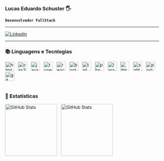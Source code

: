 ### Lucas Eduardo Schuster 🖐️

**`Desenvolvedor FullStack`**

---


[![Linkedin](https://img.shields.io/badge/LinkedIn-0077B5?style=for-the-badge&logo=linkedin&logoColor=white)](https://www.linkedin.com/in/lucas-eduardo-schuster-945535231)

---

### 📚 Linguagens e Tecnlogias
<div align="left">
    <img style="padding-right:8px" title="html5" width="30px" alt="html5" src="https://cdn.jsdelivr.net/gh/devicons/devicon@latest/icons/html5/html5-original.svg"/>
    <img  style="padding-right:8px" title="css3" width="30px" src="https://cdn.jsdelivr.net/gh/devicons/devicon@latest/icons/css3/css3-original.svg"/>
    <img style="padding-right:8px" title="javascript" width="30px" src="https://cdn.jsdelivr.net/gh/devicons/devicon@latest/icons/javascript/javascript-original.svg"/>
    <img style="padding-right:8px" title="typescirpt" width="30px" src="https://cdn.jsdelivr.net/gh/devicons/devicon@latest/icons/typescript/typescript-original.svg"/>
    <img style="padding-right:8px" title="react" width="30px" src="https://cdn.jsdelivr.net/gh/devicons/devicon@latest/icons/react/react-original.svg"/>
    <img style="padding-right:8px" title="bootstrap" width="30px" src="https://cdn.jsdelivr.net/gh/devicons/devicon@latest/icons/bootstrap/bootstrap-original.svg"/>
    <img style="padding-right:8px" title="tailwindcss" width="30px" src="https://cdn.jsdelivr.net/gh/devicons/devicon@latest/icons/tailwindcss/tailwindcss-original.svg"/>
    <img style="padding-right:8px" title="php" width="30px" src="https://cdn.jsdelivr.net/gh/devicons/devicon@latest/icons/php/php-original.svg"/>
    <img style="padding-right:8px" title="laravel" width="30px" src="https://cdn.jsdelivr.net/gh/devicons/devicon@latest/icons/laravel/laravel-original.svg"/>
    <img style="padding-right:8px" title="mysql" width="30px" src="https://cdn.jsdelivr.net/gh/devicons/devicon@latest/icons/mysql/mysql-original.svg"/>
    <img style="padding-right:8px" title="sqlite" width="30px" src="https://cdn.jsdelivr.net/gh/devicons/devicon@latest/icons/sqlite/sqlite-original.svg"/>
    <img style="padding-right:8px" title="postgresql" width="30px" src="https://cdn.jsdelivr.net/gh/devicons/devicon@latest/icons/postgresql/postgresql-original.svg"/>
    <img style="padding-right:8px" title="git" width="30px" src="https://cdn.jsdelivr.net/gh/devicons/devicon@latest/icons/git/git-original.svg"/>
</div>
<br/>

### 🤖 Estatísticas

<p align="left">
<img 
align="left"
alt="GitHub Stats"
height="170"
style="padding-right:10px;"
src="https://github-readme-stats.vercel.app/api?username=LucasESchuster&show_icons=true&theme=radical&include_all_commits=true" />

<img
align="left"
alt="GitHub Stats"
height="170"
style="padding-right:10px;"
src="https://github-readme-stats.vercel.app/api/top-langs/?username=LucasESchuster&theme=tokyonight&layout=compact&custom_title=Tecnologias&langs_count=10" />
</p>
